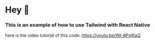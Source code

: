 # Hey 👋

### This is an example of how to use Tailwind with React Native

here is the video tutorial of this code: https://youtu.be/iNt-8PxjKaQ
